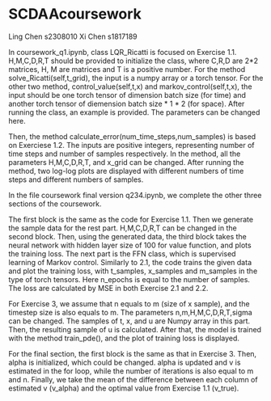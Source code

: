 # SCDAAcoursework

Ling Chen s2308010
Xi Chen   s1817189

In coursework_q1.ipynb, class LQR_Ricatti is focused on Exercise 1.1. H,M,C,D,R,T should be provided to initialize the class, where C,R,D are 2*2 matrices, H, M are matrices and T is a positive number. For the method solve_Ricatti(self,t_grid), the input is a numpy array or a torch tensor. For the other two method, control_value(self,t,x) and markov_control(self,t,x), the input should be one torch tensor of dimension batch size (for time) and another torch tensor of diemension batch size * 1 * 2 (for space). After running the class, an example is provided. The parameters can be changed here. 

Then, the method calculate_error(num_time_steps,num_samples) is based on Exerciese 1.2. The inputs are positive integers, representing number of time steps and number of samples respectively. In the method, all the parameters H,M,C,D,R,T, and x_grid can be changed. After running the method, two log-log plots are displayed with different numbers of time steps and different numbers of samples.

In the file coursework final version q234.ipynb, we complete the other three sections of the coursework. 

The first block is the same as the code for Exercise 1.1. Then we generate the sample data for the rest part. H,M,C,D,R,T can be changed in the second block. Then, using the generated data, the third block takes the neural network with hidden layer size of 100 for value function, and plots the training loss. The next part is the FFN class, which is supervised learning of Markov control. Similarly to 2.1, the code trains the given data and plot the training loss, with t_samples, x_samples and m_samples in the type of torch tensors. Here n_epochs is equal to the number of samples. The loss are calculated by MSE in both Exercise 2.1 and 2.2.

For Exercise 3, we assume that n equals to m (size of x sample), and the timestep size is also equals to m. The parameters n,m,H,M,C,D,R,T,sigma can be changed. The samples of t, x, and u are Numpy array in this part. Then, the resulting sample of u is calculated. After that, the model is trained with the method train_pde(), and the plot of training loss is displayed.

For the final section, the first block is the same as that in Exercise 3. Then, alpha is initialized, which could be changed. alpha is updated and v is estimated in the for loop, while the number of iterations is also equal to m and n. Finally, we take the mean of the difference between each column of estimated v (v_alpha) and the optimal value from Exercise 1.1 (v_true).
